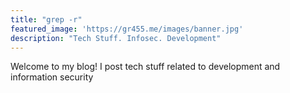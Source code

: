 ```yaml
---
title: "grep -r"
featured_image: 'https://gr455.me/images/banner.jpg'
description: "Tech Stuff. Infosec. Development"
---
```

Welcome to my blog! I post tech stuff related to development and information security